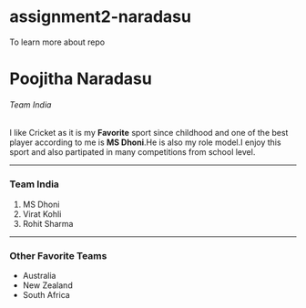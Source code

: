 # assignment2-naradasu
To learn more about repo
# Poojitha Naradasu

###### Team India

I like Cricket as it is my **Favorite** sport since childhood and one of the best player according to me is **MS Dhoni**.He is also my role model.I enjoy this sport and also partipated in many competitions from school level.

___
### Team India
1. MS Dhoni
2. Virat Kohli
3. Rohit Sharma

___
### Other Favorite Teams
* Australia
* New Zealand
* South Africa
